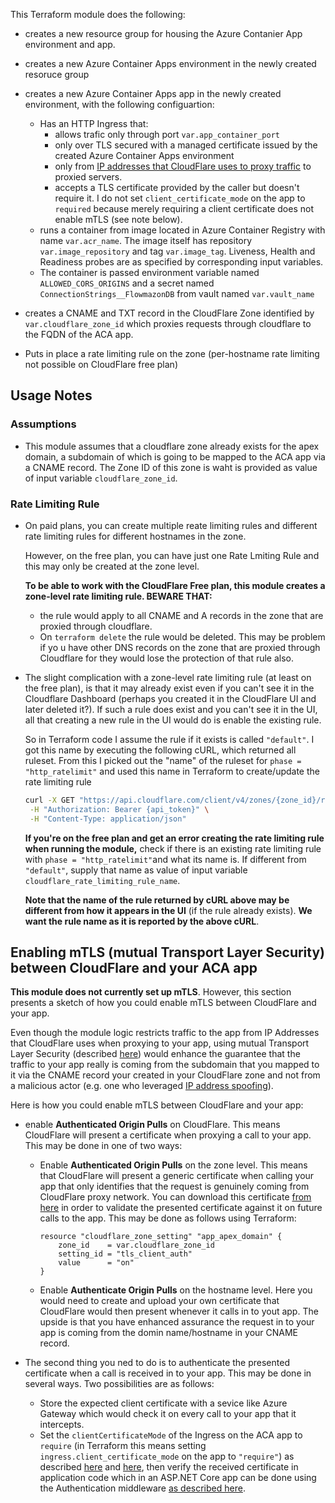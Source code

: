 This Terraform module does the following:

- creates a new resource group for housing the Azure Contanier App environment and app.
- creates a new Azure Container Apps environment in the newly created resoruce group
- creates a new Azure Container Apps app in the newly created environment, with the following configuartion:
  - Has an HTTP Ingress that:
    - allows trafic only through port `var.app_container_port`
    - only over TLS secured with a managed certificate issued by the created Azure Container Apps environment
    - only from [IP addresses that CloudFlare uses to proxy traffic](https://developers.cloudflare.com/fundamentals/concepts/cloudflare-ip-addresses/#allow-cloudflare-ip-addresses) to proxied servers.
    - accepts a TLS certificate provided by the caller but doesn't require it.
      I do not set `client_certificate_mode` on the app to `required` because merely requiring a client certificate does not enable mTLS (see note below).
  - runs a container from image located in Azure Container Registry with name `var.acr_name`. The image itself has repository `var.image_repository` and tag `var.image_tag`. Liveness, Health and Readiness probes are as specified by corresponding input variables.
  - The container is passed environment variable named `ALLOWED_CORS_ORIGINS` and a secret named `ConnectionStrings__FlowmazonDB` from vault named `var.vault_name`

- creates a CNAME and TXT record in the CloudFlare Zone identified by `var.cloudflare_zone_id` which proxies requests through cloudflare to the FQDN of the ACA app.

- Puts in place a rate limiting rule on the zone (per-hostname rate limiting not possible on CloudFlare free plan)

## Usage Notes

### Assumptions

- This module assumes that a cloudflare zone already exists for the apex domain, a subdomain of which is going to be mapped to the ACA app via a CNAME record. The Zone ID of this zone is waht is provided as value of input variable `cloudflare_zone_id`.

### Rate Limiting Rule

- On paid plans, you can create multiple reate limiting rules and different rate limiting rules for different hostnames in the zone.

  However, on the free plan, you can have just one Rate Lmiting Rule and this may only be created at the zone level.

  **To be able to work with the CloudFlare Free plan, this module creates a zone-level rate limiting rule. BEWARE THAT:**
  - the rule would apply to all CNAME and A records in the zone that are proxied through cloudflare.
  - On `terraform delete` the rule would be deleted. This may be problem if yo u have other DNS records on the zone that are proxied through Cloudflare for they would lose the protection of that rule also.

- The slight complication with a zone-level rate limiting rule (at least on the free plan), is that it may already exist even if you can't see it in the Cloudflare Dashboard (perhaps you created it in the CloudFlare UI and later deleted it?). If such a rule does exist and you can't see it in the UI, all that creating a new rule in the UI would do is enable the existing rule.

  So in Terraform code I assume the rule if it exists is called `"default"`. I got this name by executing the following cURL, which returned all ruleset.
  From this I picked out the "name" of the ruleset for
  `phase = "http_ratelimit"` and used this name in Terraform to create/update the rate limiting rule

  ```bash
  curl -X GET "https://api.cloudflare.com/client/v4/zones/{zone_id}/rulesets" \
   -H "Authorization: Bearer {api_token}" \
   -H "Content-Type: application/json"
  ```

  **If you're on the free plan and get an error creating the rate limiting rule when running the module,** check if there is an existing rate limiting rule with `phase = "http_ratelimit"`and what its name is. If different from `"default"`, supply that name as value of input variable `cloudflare_rate_limiting_rule_name`.

  **Note that the name of the rule returned by cURL above may be different from how it appears in the UI** (if the rule already exists). **We want the rule name as it is reported by the above cURL**.

## Enabling mTLS (mutual Transport Layer Security) between CloudFlare and your ACA app

**This module does not currently set up mTLS**. However, this section presents a sketch of how you could enable mTLS between CloudFlare and your app.

Even though the module logic restricts traffic to the app from IP Addresses that CloudFlare uses when proxying to your app, using mutual Transport Layer Security (described [here](https://developers.cloudflare.com/ssl/origin-configuration/authenticated-origin-pull/explanation/)) would enhance the guarantee that the traffic to your app really is coming from the subdomain that you mapped to it via the CNAME record your created in your CloudFlare zone and not from a malicious actor (e.g. one who leveraged [IP address spoofing](https://www.kaspersky.com/resource-center/threats/ip-spoofing)).

Here is how you could enable mTLS between CloudFlare and your app:

- enable **Authenticated Origin Pulls** on CloudFlare. This means CloudFlare will present a certificate when proxying a call to your app. This may be done in one of two ways:
  - Enable **Authenticated Origin Pulls** on the zone level. This means that CloudFlare will present a generic certificate when calling your app that only identifies that the request is genuinely coming from CloudFlare proxy network. You can download this certificate [from here](https://developers.cloudflare.com/ssl/origin-configuration/authenticated-origin-pull/set-up/zone-level/) in order to validate the presented certificate against it on future calls to the app.
    This may be done as follows using Terraform:

    ```
    resource "cloudflare_zone_setting" "app_apex_domain" {
        zone_id    = var.cloudflare_zone_id
        setting_id = "tls_client_auth"
        value      = "on"
    }
    ```

  - Enable **Authenticate Origin Pulls** on the hostname level. Here you would need to create and upload your own certificate that CloudFlare would then present whenever it calls in to yout app. The upside is that you have enhanced assurance the request in to your app is coming from the domin name/hostname in your CNAME record.

- The second thing you ned to do is to authenticate the presented certificate when a call is received in to your app. This may be done in several ways. Two possibilities are as follows:
  - Store the expected client certificate with a sevice like Azure Gateway which would check it on every call to your app that it intercepts.
  - Set the `clientCertificateMode` of the Ingress on the ACA app to `require` (in Terraform this means setting `ingress.client_certificate_mode` on the app to `"require"`) as described [here](https://learn.microsoft.com/en-us/azure/container-apps/mtls) and [here](https://learn.microsoft.com/en-us/azure/container-apps/client-certificate-authorization#example-x-forwarded-client-cert-header-value), then verify the received certificate in application code which in an ASP.NET Core app can be done using the Authentication middleware [as described here](https://learn.microsoft.com/en-us/aspnet/core/security/authentication/certauth?view=aspnetcore-9.0).
